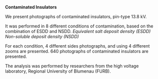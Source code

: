 **Contaminated Insulators**

We present photographs of contaminated insulators, pin-type 13.8 kV.

It was performed in 8 different conditions of contamination, based on the combination of ESDD and NSDD.
*Equivalent salt deposit density (ESDD)*
*Non-soluble deposit density (NSDD)*

For each condition, 4 different sides photographs, and using 4 different zooms are presented.
640 photographs of contaminated insulators are presented.

The analysis was performed by researchers from the high voltage laboratory, Regional University of Blumenau (FURB). 
